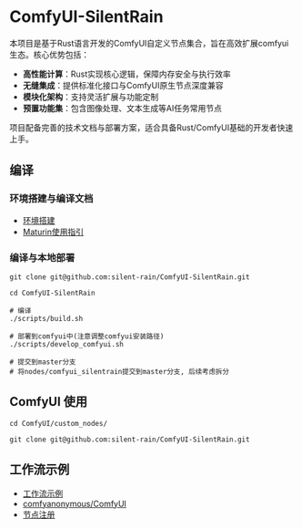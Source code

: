 # ComfyUI-SilentRain

本项目是基于Rust语言开发的ComfyUI自定义节点集合，旨在高效扩展comfyui生态。核心优势包括：

- **高性能计算**：Rust实现核心逻辑，保障内存安全与执行效率
- **无缝集成**：提供标准化接口与ComfyUI原生节点深度兼容
- **模块化架构**：支持灵活扩展与功能定制
- **预置功能集**：包含图像处理、文本生成等AI任务常用节点

项目配备完善的技术文档与部署方案，适合具备Rust/ComfyUI基础的开发者快速上手。

## 编译

### 环境搭建与编译文档

- [环境搭建](docs/环境搭建.md)
- [Maturin使用指引](docs/Maturin使用指引.md)

### 编译与本地部署

```shell
git clone git@github.com:silent-rain/ComfyUI-SilentRain.git

cd ComfyUI-SilentRain

# 编译
./scripts/build.sh

# 部署到comfyui中(注意调整comfyui安装路径)
./scripts/develop_comfyui.sh

# 提交到master分支
# 将nodes/comfyui_silentrain提交到master分支, 后续考虑拆分
```

## ComfyUI 使用

```shell
cd ComfyUI/custom_nodes/

git clone git@github.com:silent-rain/ComfyUI-SilentRain.git
```

## 工作流示例

- [工作流示例](workflow)
- [comfyanonymous/ComfyUI](https://github.com/comfyanonymous/ComfyUI)
- [节点注册](https://registry.comfy.org)
